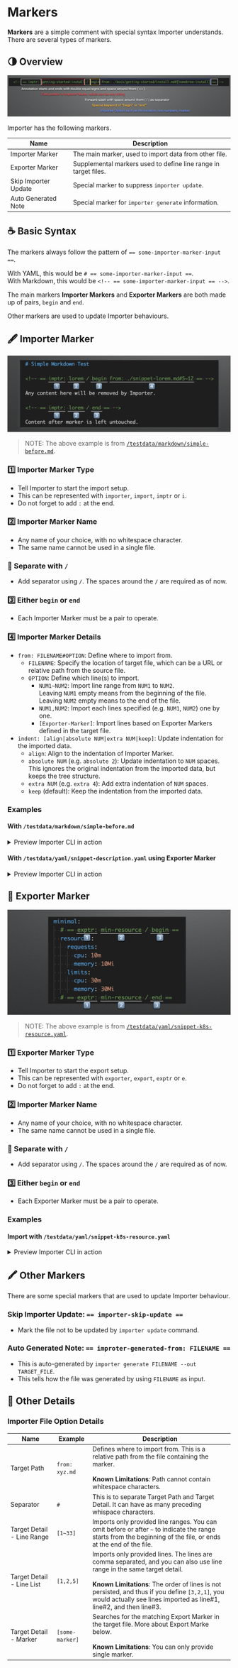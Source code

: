 <!-- == importer-skip-update == -->

# Markers

**Markers** are a simple comment with special syntax Importer understands. There
are several types of markers.

## 🌗 Overview

<!-- == export: basic-marker / begin == -->

![Marker explained][marker-explanation]

[marker-explanation]: /assets/images/marker-explanation.png "Marker Explanation"

Importer has the following markers.

| Name                 | Description                                                     |
| -------------------- | --------------------------------------------------------------- |
| Importer Marker      | The main marker, used to import data from other file.           |
| Exporter Marker      | Supplemental markers used to define line range in target files. |
| Skip Importer Update | Special marker to suppress `importer update`.                   |
| Auto Generated Note  | Special marker for `importer generate` information.             |

<!-- == export: basic-marker / end == -->

## ☕️ Basic Syntax

The markers always follow the pattern of `== some-importer-marker-input ==`.

With YAML, this would be `# == some-importer-marker-input ==`.\
With Markdown, this would be `<!-- == some-importer-marker-input == -->`.

The main markers **Importer Markers** and **Exporter Markers** are both made up of pairs, `begin` and `end`.

Other markers are used to update Importer behaviours.

## 🖋 Importer Marker

![Importer Marker Syntax](/assets/images/importer-marker-syntax.png)

> NOTE: The above example is from [`/testdata/markdown/simple-before.md`](/testdata/markdown/simple-before.md).

### 1️⃣ Importer Marker Type

- Tell Importer to start the import setup.
- This can be represented with `importer`, `import`, `imptr` or `i`.
- Do not forget to add `:` at the end.

### 2️⃣ Importer Marker Name

- Any name of your choice, with no whitespace character.
- The same name cannot be used in a single file.

### 📃 Separate with `/`

- Add separator using `/`. The spaces around the `/` are required as of now.

### 3️⃣ Either `begin` or `end`

- Each Importer Marker must be a pair to operate.

### 4️⃣ Importer Marker Details

- `from: FILENAME#OPTION`: Define where to import from.
  - `FILENAME`: Specify the location of target file, which can be a URL or relative path from the source file.
  - `OPTION`: Define which line(s) to import.
    - `NUM1~NUM2`: Import line range from `NUM1` to `NUM2`.\
      Leaving `NUM1` empty means from the beginning of the file.\
      Leaving `NUM2` empty means to the end of the file.
    - `NUM1,NUM2`: Import each lines specified (e.g. `NUM1`, `NUM2`) one by one.
    - `[Exporter-Marker]`: Import lines based on Exporter Markers defined in the target file.
- `indent: [align|absolute NUM|extra NUM|keep]`: Update indentation for the imported data.
  - `align`: Align to the indentation of Importer Marker.
  - `absolute NUM` (e.g. `absolute 2`): Update indentation to `NUM` spaces. This ignores the original indentation from the imported data, but keeps the tree structure.
  - `extra NUM` (e.g. `extra 4`): Add extra indentation of `NUM` spaces.
  - `keep` (default): Keep the indentation from the imported data.

### Examples

#### With `/testdata/markdown/simple-before.md`

<details>
<summary>Preview Importer CLI in action</summary>

```console
$ importer preview testdata/markdown/simple-before.md
---------------------------------------
Content Before:
1:      # Simple Markdown Test
2:
3:      <!-- == imptr: lorem / begin from: ./snippet-lorem.md#5~12 == -->
4:
5:      Any content here will be removed by Importer.
6:
7:      <!-- == imptr: lorem / end == -->
8:
9:      Content after marker is left untouched.
---------------------------------------

---------------------------------------
Content After Purged:
1:      # Simple Markdown Test
2:
3:      <!-- == imptr: lorem / begin from: ./snippet-lorem.md#5~12 == -->
4:      <!-- == imptr: lorem / end == -->
5:
6:      Content after marker is left untouched.
---------------------------------------

---------------------------------------
Content After Processed:
1:      # Simple Markdown Test
2:
3:      <!-- == imptr: lorem / begin from: ./snippet-lorem.md#5~12 == -->
4:      "Lorem ipsum dolor sit amet,
5:      consectetur adipiscing elit,
6:      sed do eiusmod tempor incididunt ut labore et dolore magna aliqua.
7:      Ut enim ad minim veniam,
8:      quis nostrud exercitation ullamco laboris nisi ut aliquip ex ea commodo consequat.
9:      Duis aute irure dolor in reprehenderit in voluptate velit esse cillum dolore eu fugiat nulla pariatur.
10:     Excepteur sint occaecat cupidatat non proident,
11:     sunt in culpa qui officia deserunt mollit anim id est laborum."
12:     <!-- == imptr: lorem / end == -->
13:
14:     Content after marker is left untouched.
---------------------------------------

You can replace the file content with either of the commands below:

  importer update testdata/markdown/simple-before.md     Replace the file content with the Importer processed file.
  importer purge testdata/markdown/simple-before.md      Replace the file content by removing all data between marker pairs.

You can find more with 'importer help'
```

</details>

#### With `/testdata/yaml/snippet-description.yaml` using Exporter Marker

<details>
<summary>Preview Importer CLI in action</summary>

```console
$ cat testdata/yaml/snippet-description.yaml
# == export: for-demo / begin ==
description: |
  This demonstrates how importing YAML snippet is made possible, without
  changing YAML handling at all.
# == export: for-demo / end ==

$ importer preview testdata/yaml/demo-before.yaml
---------------------------------------
Content Before:
1:      title: Demo of YAML Importer
2:      # == import: description / begin from: ./snippet-description.yaml#[for-demo] ==
3:      dummy: This will be replaced
4:      # == import: description / end ==
---------------------------------------

---------------------------------------
Content After Purged:
1:      title: Demo of YAML Importer
2:      # == import: description / begin from: ./snippet-description.yaml#[for-demo] ==
3:      # == import: description / end ==
---------------------------------------

---------------------------------------
Content After Processed:
1:      title: Demo of YAML Importer
2:      # == import: description / begin from: ./snippet-description.yaml#[for-demo] ==
3:      description: |
4:        This demonstrates how importing YAML snippet is made possible, without
5:        changing YAML handling at all.
6:      # == import: description / end ==
---------------------------------------

You can replace the file content with either of the commands below:

  importer update testdata/yaml/demo-before.yaml     Replace the file content with the Importer processed file.
  importer purge testdata/yaml/demo-before.yaml      Replace the file content by removing all data between marker pairs.

You can find more with 'importer help'
```

</details>

## 📝 Exporter Marker

![Exporter Marker Syntax](/assets/images/exporter-marker-syntax.png)

> NOTE: The above example is from [`/testdata/yaml/snippet-k8s-resource.yaml`](/testdata/yaml/snippet-k8s-resource.yaml).

### 1️⃣ Exporter Marker Type

- Tell Importer to start the export setup.
- This can be represented with `exporter`, `export`, `exptr` or `e`.
- Do not forget to add `:` at the end.

### 2️⃣ Importer Marker Name

- Any name of your choice, with no whitespace character.
- The same name cannot be used in a single file.

### 📃 Separate with `/`

- Add separator using `/`. The spaces around the `/` are required as of now.

### 3️⃣ Either `begin` or `end`

- Each Exporter Marker must be a pair to operate.

### Examples

#### Import with `/testdata/yaml/snippet-k8s-resource.yaml`

<details>
<summary>Preview Importer CLI in action</summary>

```console
$ importer preview testdata/yaml/k8s-color-svc-before.yaml
---------------------------------------
Content Before:
1:      ---
2:      apiVersion: v1
3:      kind: Service
4:      metadata:
5:        name: color-svc-only-green
6:        labels:
7:          app.kubernetes.io/name: color-svc-only-green
8:      spec:
9:        ports:
10:         - name: http
11:           port: 8800
12:           targetPort: 8800
13:       selector:
14:         app.kubernetes.io/name: color-svc-only-green
15:     ---
16:     apiVersion: apps/v1
17:     kind: Deployment
18:     metadata:
19:       name: color-svc-only-green
20:     spec:
21:       replicas: 1
22:       selector:
23:         matchLabels:
24:           app.kubernetes.io/name: color-svc-only-green
25:           app.kubernetes.io/version: v1
26:       template:
27:         metadata:
28:           labels:
29:             app.kubernetes.io/name: color-svc-only-green
30:             app.kubernetes.io/version: v1
31:         spec:
32:           serviceAccountName: color-svc
33:           containers:
34:             # == i: latest-color-svc / begin from: ./snippet-k8s-color-svc.yaml#[latest-svc] indent: align ==
35:             - image: docker.io/rytswd/color-svc:latest
36:               name: color-svc
37:               command:
38:                 - color-svc
39:               ports:
40:                 - containerPort: 8800
41:               # == i: latest-color-svc / end ==
42:
43:               env:
44:                 # == i: color-svc-default-envs / begin from: ./snippet-k8s-color-svc.yaml#[basic-envs] indent: align ==
45:                 # == i: color-svc-default-envs / end ==
46:                 - name: DISABLE_RED
47:                   value: "true"
48:                 - name: DISABLE_GREEN
49:                   value: "false" # The same as default
50:                 - name: DISABLE_BLUE
51:                   value: "true"
52:                 - name: DISABLE_YELLOW
53:                   value: "true"
54:
55:               # == i: resource-footprint / begin from: ./snippet-k8s-resource.yaml#[min-resource] indent: align ==
56:               data: |
57:                 this will be purged
58:               # == i: resource-footprint / end ==
---------------------------------------

---------------------------------------
Content After Purged:
1:      ---
2:      apiVersion: v1
3:      kind: Service
4:      metadata:
5:        name: color-svc-only-green
6:        labels:
7:          app.kubernetes.io/name: color-svc-only-green
8:      spec:
9:        ports:
10:         - name: http
11:           port: 8800
12:           targetPort: 8800
13:       selector:
14:         app.kubernetes.io/name: color-svc-only-green
15:     ---
16:     apiVersion: apps/v1
17:     kind: Deployment
18:     metadata:
19:       name: color-svc-only-green
20:     spec:
21:       replicas: 1
22:       selector:
23:         matchLabels:
24:           app.kubernetes.io/name: color-svc-only-green
25:           app.kubernetes.io/version: v1
26:       template:
27:         metadata:
28:           labels:
29:             app.kubernetes.io/name: color-svc-only-green
30:             app.kubernetes.io/version: v1
31:         spec:
32:           serviceAccountName: color-svc
33:           containers:
34:             # == i: latest-color-svc / begin from: ./snippet-k8s-color-svc.yaml#[latest-svc] indent: align ==
35:               # == i: latest-color-svc / end ==
36:
37:               env:
38:                 # == i: color-svc-default-envs / begin from: ./snippet-k8s-color-svc.yaml#[basic-envs] indent: align ==
39:                 # == i: color-svc-default-envs / end ==
40:                 - name: DISABLE_RED
41:                   value: "true"
42:                 - name: DISABLE_GREEN
43:                   value: "false" # The same as default
44:                 - name: DISABLE_BLUE
45:                   value: "true"
46:                 - name: DISABLE_YELLOW
47:                   value: "true"
48:
49:               # == i: resource-footprint / begin from: ./snippet-k8s-resource.yaml#[min-resource] indent: align ==
50:               # == i: resource-footprint / end ==
---------------------------------------

---------------------------------------
Content After Processed:
1:      ---
2:      apiVersion: v1
3:      kind: Service
4:      metadata:
5:        name: color-svc-only-green
6:        labels:
7:          app.kubernetes.io/name: color-svc-only-green
8:      spec:
9:        ports:
10:         - name: http
11:           port: 8800
12:           targetPort: 8800
13:       selector:
14:         app.kubernetes.io/name: color-svc-only-green
15:     ---
16:     apiVersion: apps/v1
17:     kind: Deployment
18:     metadata:
19:       name: color-svc-only-green
20:     spec:
21:       replicas: 1
22:       selector:
23:         matchLabels:
24:           app.kubernetes.io/name: color-svc-only-green
25:           app.kubernetes.io/version: v1
26:       template:
27:         metadata:
28:           labels:
29:             app.kubernetes.io/name: color-svc-only-green
30:             app.kubernetes.io/version: v1
31:         spec:
32:           serviceAccountName: color-svc
33:           containers:
34:             # == i: latest-color-svc / begin from: ./snippet-k8s-color-svc.yaml#[latest-svc] indent: align ==
35:             - image: docker.io/rytswd/color-svc:latest
36:               name: color-svc
37:               command:
38:                 - color-svc
39:               ports:
40:                 - containerPort: 8800
41:               # == i: latest-color-svc / end ==
42:
43:               env:
44:                 # == i: color-svc-default-envs / begin from: ./snippet-k8s-color-svc.yaml#[basic-envs] indent: align ==
45:                 - name: ENABLE_DELAY
46:                   value: "true"
47:                 - name: DELAY_DURATION_MILLISECOND
48:                   value: "500"
49:                 - name: ENABLE_CORS
50:                   value: "true"
51:                 # == i: color-svc-default-envs / end ==
52:                 - name: DISABLE_RED
53:                   value: "true"
54:                 - name: DISABLE_GREEN
55:                   value: "false" # The same as default
56:                 - name: DISABLE_BLUE
57:                   value: "true"
58:                 - name: DISABLE_YELLOW
59:                   value: "true"
60:
61:               # == i: resource-footprint / begin from: ./snippet-k8s-resource.yaml#[min-resource] indent: align ==
62:               resources:
63:                 requests:
64:                   cpu: 10m
65:                   memory: 10Mi
66:                 limits:
67:                   cpu: 30m
68:                   memory: 30Mi
69:               # == i: resource-footprint / end ==
---------------------------------------

You can replace the file content with either of the commands below:

  importer update testdata/yaml/k8s-color-svc-before.yaml     Replace the file content with the Importer processed file.
  importer purge testdata/yaml/k8s-color-svc-before.yaml      Replace the file content by removing all data between marker pairs.

You can find more with 'importer help'
```

</details>

## 🖍 Other Markers

There are some special markers that are used to update Importer behaviour.

### Skip Importer Update: `== importer-skip-update ==`

- Mark the file not to be updated by `importer update` command.

### Auto Generated Note: `== improter-generated-from: FILENAME ==`

- This is auto-generated by `importer generate FILENAME --out TARGET_FILE`.
- This tells how the file was generated by using `FILENAME` as input.

## 🔬 Other Details

### Importer File Option Details

| Name                       | Example         | Description                                                                                                                                                                                                                                                                                                 |
| -------------------------- | --------------- | ----------------------------------------------------------------------------------------------------------------------------------------------------------------------------------------------------------------------------------------------------------------------------------------------------------- |
| Target Path                | `from: xyz.md`  | Defines where to import from. This is a relative path from the file containing the marker.<br /><br /> **Known Limitations**: Path cannot contain whitespace characters.                                                                                                                                    |
| Separator                  | `#`             | This is to separate Target Path and Target Detail. It can have as many preceding whispace characters.                                                                                                                                                                                                       |
| Target Detail - Line Range | `[1~33]`        | Imports only provided line ranges. You can omit before or after `~` to indicate the range starts from the beginning of the file, or ends at the end of the file.                                                                                                                                            |
| Target Detail - Line List  | `[1,2,5]`       | Imports only provided lines. The lines are comma separated, and you can also use line range in the same target detail. <br /><br /> **Known Limitations**: The order of lines is not persisted, and thus if you define `[3,2,1]`, you would actually see lines imported as line#1, line#2, and then line#3. |
| Target Detail - Marker     | `[some-marker]` | Searches for the matching Export Marker in the target file. More about Export Marke below. <br /><br /> **Known Limitations**: You can only provide single marker.                                                                                                                                          |
